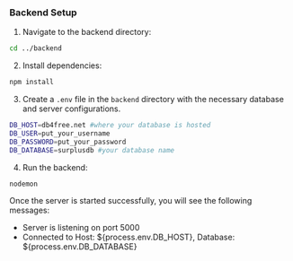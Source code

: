 
###  Backend Setup
1. Navigate to the backend directory:

```bash
cd ../backend
```

2. Install dependencies:

```bash
npm install
```

3. Create a `.env` file in the `backend` directory with the necessary database and server configurations.
```bash
DB_HOST=db4free.net #where your database is hosted
DB_USER=put_your_username
DB_PASSWORD=put_your_password
DB_DATABASE=surplusdb #your database name

```

4. Run the backend:

```bash
nodemon
```

Once the server is started successfully, you will see the following messages:

- Server is listening on port 5000
- Connected to Host: ${process.env.DB_HOST}, Database: ${process.env.DB_DATABASE}
